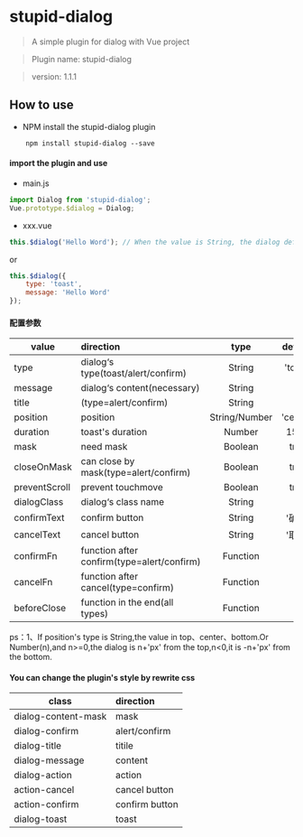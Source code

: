 # stupid-dialog

> A simple plugin for dialog with Vue project

> Plugin name:  stupid-dialog

> version: 1.1.1

## How to use
* NPM install the stupid-dialog plugin
```node
	npm install stupid-dialog --save
```
#### import the plugin and use
* main.js
``` javascript 
import Dialog from 'stupid-dialog';
Vue.prototype.$dialog = Dialog;
```

* xxx.vue
``` javascript 
this.$dialog('Hello Word'); // When the value is String, the dialog default type is toast
```
or
``` javascript 
this.$dialog({
	type: 'toast',
	message: 'Hello Word'
});
```
#### 配置参数
| value | direction | type | default |
| -------- | :----- | :-----: |  :----:  |
| type | dialog‘s type(toast/alert/confirm) | String | 'toast' |
| message | dialog‘s content(necessary) | String | - |
| title | (type=alert/confirm) | String | - |
| position | position | String/Number | 'center' |
| duration | toast's duration | Number | 1500 |
| mask | need mask | Boolean | true |
| closeOnMask | can close by mask(type=alert/confirm) | Boolean | true |
| preventScroll | prevent touchmove | Boolean | true |
| dialogClass | dialog‘s class name | String | - |
| confirmText | confirm button | String | '确定' |
| cancelText | cancel button | String | '取消' |
| confirmFn | function after confirm(type=alert/confirm) | Function | - |
| cancelFn | function after cancel(type=confirm) | Function | - |
| beforeClose | function in the end(all types) | Function | - |

ps：1、If position's type is String,the value in top、center、bottom.Or Number(n),and n>=0,the dialog is n+'px' from the top,n<0,it is -n+'px' from the bottom.

#### You can change the plugin's style by rewrite css
| class | direction |
| ----- | :--- |
| dialog-content-mask | mask |
| dialog-confirm | alert/confirm |
| dialog-title | titile |
| dialog-message | content |
| dialog-action | action |
| action-cancel | cancel button |
| action-confirm | confirm button |
| dialog-toast | toast |
